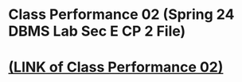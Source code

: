 # Class Performance 02 (Spring 24 DBMS Lab Sec E CP 2 File)


# [(LINK of Class Performance 02)](https://github.com/TashinParvez/Database-Management-Systems-UIU/tree/main/DBMS%20LAB%20-%20Class%20Performance/Sec%20E%20-%20Class%20Performance%202)
